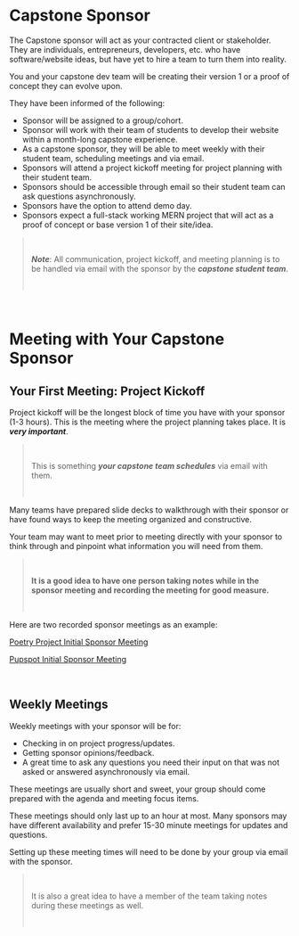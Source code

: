 # Capstone Sponsor
The Capstone sponsor will act as your contracted client or stakeholder. They are individuals, entrepreneurs, developers, etc. who have software/website ideas, but have yet to hire a team to turn them into reality. 

You and your capstone dev team will be creating their version 1 or a proof of concept they can evolve upon.

They have been informed of the following:
- Sponsor will be assigned to a group/cohort.
- Sponsor will work with their team of students to develop their website within a month-long capstone experience.
- As a capstone sponsor, they will be able to meet weekly with their student team, scheduling meetings and via email.
- Sponsors will attend a project kickoff meeting for project planning with their student team.
- Sponsors should be accessible through email so their student team can ask questions asynchronously.
- Sponsors have the option to attend demo day.
- Sponsors expect a full-stack working MERN project that will act as a proof of concept or base version 1 of their site/idea.

> <br>
> 
> **_Note_**: All communication, project kickoff, and meeting planning is to be handled via email with the sponsor by the **_capstone student team_**.
> 
> <br>

<br>

# Meeting with Your Capstone Sponsor

## Your First Meeting: Project Kickoff
Project kickoff will be the longest block of time you have with your sponsor (1-3 hours). This is the meeting where the project planning takes place. It is **_very important_**.

> <br>
> 
> This is something **_your capstone team schedules_** via email with them.
> 
> <br>

Many teams have prepared slide decks to walkthrough with their sponsor or have found ways to keep the meeting organized and constructive. 

Your team may want to meet prior to meeting directly with your sponsor to think through and pinpoint what information you will need from them. 

> <br>
> 
> **It is a good idea to have one person taking notes while in the sponsor meeting and recording the meeting for good measure.**
> 
> <br> 

Here are two recorded sponsor meetings as an example:

[Poetry Project Initial Sponsor Meeting](https://www.dropbox.com/s/bmy3kprb41hgz4b/PoetryGroup_InceptionMeeting.mp4?dl=0)

[Pupspot Initial Sponsor Meeting](https://www.dropbox.com/s/orncr2iaxutxkhm/pupspot-metting1.mp4?dl=0)

<br>

## Weekly Meetings
Weekly meetings with your sponsor will be for: 
- Checking in on project progress/updates.
- Getting sponsor opinions/feedback.
- A great time to ask any questions you need their input on that was not asked or answered asynchronously via email. 

These meetings are usually short and sweet, your group should come prepared with the agenda and meeting focus items.

These meetings should only last up to an hour at most. Many sponsors may have different availability and prefer 15-30 minute meetings for updates and questions. 

Setting up these meeting times will need to be done by your group via email with the sponsor.

> <br>
> 
> It is also a great idea to have a member of the team taking notes during these meetings as well.
> 
> <br>